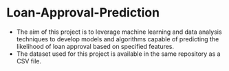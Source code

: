 # Loan-Approval-Prediction
* The aim of this project is to leverage machine learning and data analysis techniques to develop models and algorithms capable of predicting the likelihood of loan approval based on specified features.
* The dataset used for this project is available in the same repository as a CSV file.
